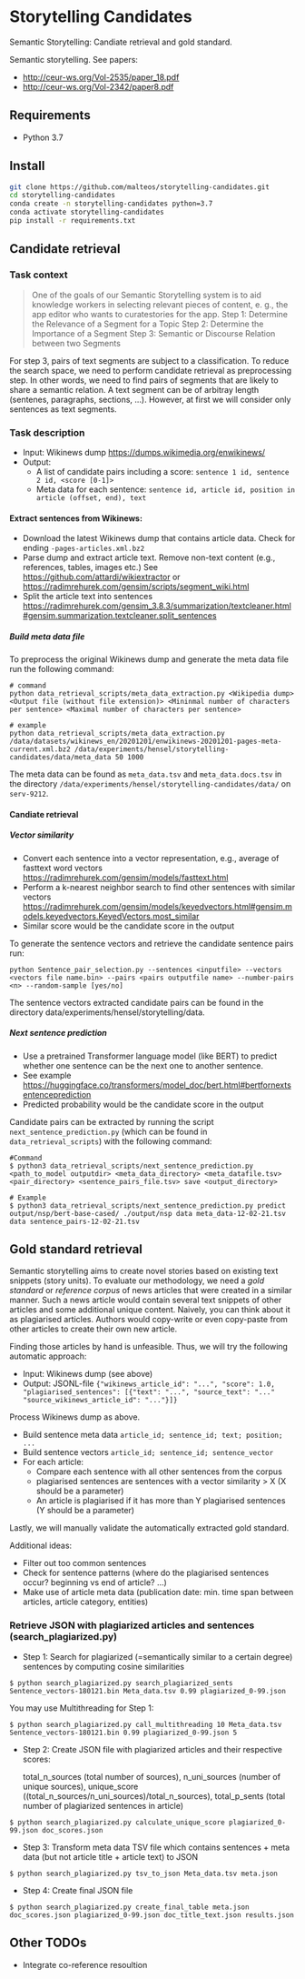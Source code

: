# Storytelling Candidates
Semantic Storytelling: Candiate retrieval and gold standard.

Semantic storytelling. See papers:
- http://ceur-ws.org/Vol-2535/paper_18.pdf
- http://ceur-ws.org/Vol-2342/paper8.pdf


## Requirements
- Python 3.7

## Install

```bash
git clone https://github.com/malteos/storytelling-candidates.git
cd storytelling-candidates
conda create -n storytelling-candidates python=3.7
conda activate storytelling-candidates
pip install -r requirements.txt
```

## Candidate retrieval

### Task context

> One of the goals of our Semantic Storytelling system is to aid knowledge workers in selecting relevant pieces of content, e. g., the app editor who wants to curatestories for the app.
> Step 1: Determine the Relevance of a Segment for a Topic
> Step 2: Determine the Importance of a Segment
> Step 3: Semantic or Discourse Relation between two Segments

For step 3, pairs of text segments are subject to a classification. To reduce the search space, we need to perform candidate retrieval as preprocessing step.
In other words, we need to find pairs of segments that are likely to share a semantic relation.
A text segment can be of arbitray length (sentenes, paragraphs, sections, ...). However, at first we will consider only sentences as text segments.


### Task description

- Input: Wikinews dump https://dumps.wikimedia.org/enwikinews/
- Output: 
   - A list of candidate pairs including a score: `sentence 1 id, sentence 2 id, <score [0-1]>`
   - Meta data for each sentence: `sentence id, article id, position in article (offset, end), text`

#### Extract sentences from Wikinews:
- Download the latest Wikinews dump that contains article data. Check for ending `-pages-articles.xml.bz2`
- Parse dump and extract article text. Remove non-text content (e.g., references, tables, images etc.) See https://github.com/attardi/wikiextractor or https://radimrehurek.com/gensim/scripts/segment_wiki.html
- Split the article text into sentences https://radimrehurek.com/gensim_3.8.3/summarization/textcleaner.html#gensim.summarization.textcleaner.split_sentences

##### Build meta data file
To preprocess the original Wikinews dump and generate the meta data file run the following command:
```
# command
python data_retrieval_scripts/meta_data_extraction.py <Wikipedia dump> <Output file (without file extension)> <Mininmal number of characters per sentence> <Maximal number of characters per sentence>

# example
python data_retrieval_scripts/meta_data_extraction.py /data/datasets/wikinews_en/20201201/enwikinews-20201201-pages-meta-current.xml.bz2 /data/experiments/hensel/storytelling-candidates/data/meta_data 50 1000
```
The meta data can be found as `meta_data.tsv` and `meta_data.docs.tsv` in the directory `/data/experiments/hensel/storytelling-candidates/data/` on `serv-9212`.

#### Candiate retrieval

##### Vector similarity

- Convert each sentence into a vector representation, e.g., average of fasttext word vectors https://radimrehurek.com/gensim/models/fasttext.html
- Perform a k-nearest neighbor search to find other sentences with similar vectors https://radimrehurek.com/gensim/models/keyedvectors.html#gensim.models.keyedvectors.KeyedVectors.most_similar
- Similar score would be the candidate score in the output

To generate the sentence vectors and retrieve the candidate sentence pairs run:
```
python Sentence_pair_selection.py --sentences <inputfile> --vectors <vectors file name.bin> --pairs <pairs outputfile name> --number-pairs <n> --random-sample [yes/no]
```
The sentence vectors extracted candidate pairs can be found in the directory data/experiments/hensel/storytelling/data.

##### Next sentence prediction

- Use a pretrained Transformer language model (like BERT) to predict whether one sentence can be the next one to another sentence.
- See example https://huggingface.co/transformers/model_doc/bert.html#bertfornextsentenceprediction
- Predicted probability would be the candidate score in the output

Candidate pairs can be extracted by running the script `next_sentence_prediction.py` (which can be found in `data_retrieval_scripts`) with the following command:
```
#Command
$ python3 data_retrieval_scripts/next_sentence_prediction.py <path_to_model outputdir> <meta_data_directory> <meta_datafile.tsv> <pair_directory> <sentence_pairs_file.tsv> save <output_directory>

# Example
$ python3 data_retrieval_scripts/next_sentence_prediction.py predict output/nsp/bert-base-cased/ ./output/nsp data meta_data-12-02-21.tsv data sentence_pairs-12-02-21.tsv
```


## Gold standard retrieval

Semantic storytelling aims to create novel stories based on existing text snippets (story units).
To evaluate our methodology, we need a *gold standard* or *reference corpus*  of news articles that were created in a similar manner. 
Such a news article would contain several text snippets of other articles and some additional unique content.
Naively, you can think about it as plagiarised articles. 
Authors would copy-write or even copy-paste from other articles to create their own new article.

Finding those articles by hand is unfeasible. 
Thus, we will try the following automatic approach:

- Input: Wikinews dump (see above)
- Output: JSONL-file `{"wikinews_article_id": "...", "score": 1.0, "plagiarised_sentences": [{"text": "...", "source_text": "..." "source_wikinews_article_id": "..."}]}`

Process Wikinews dump as above.
- Build sentence meta data  `article_id; sentence_id; text; position; ...`
- Build sentence vectors `article_id; sentence_id; sentence_vector`
- For each article:
   - Compare each sentence with all other sentences from the corpus
   - plagiarised sentences are sentences with a vector similarity > X (X should be a parameter)
   - An article is plagiarised if it has more than Y plagiarised sentences (Y should be a parameter)

Lastly, we will manually validate the automatically extracted gold standard.

Additional ideas:
- Filter out too common sentences
- Check for sentence patterns (where do the plagiarised sentences occur? beginning vs end of article? ...)
- Make use of article meta data (publication date: min. time span between articles, article category, entities)

### Retrieve JSON with plagiarized articles and sentences (search_plagiarized.py)

- Step 1: Search for plagiarized (=semantically similar to a certain degree) sentences by computing cosine similarities
```
$ python search_plagiarized.py search_plagiarized_sents Sentence_vectors-180121.bin Meta_data.tsv 0.99 plagiarized_0-99.json
```
You may use Multithreading for Step 1:
```
$ python search_plagiarized.py call_multithreading 10 Meta_data.tsv Sentence_vectors-180121.bin 0.99 plagiarized_0-99.json 5
```
- Step 2: Create JSON file with plagiarized articles and their respective scores:

   total_n_sources (total number of sources), n_uni_sources (number of unique
   sources), unique_score ((total_n_sources/n_uni_sources)/total_n_sources), 
   total_p_sents (total number of plagiarized sentences in article)
```
$ python search_plagiarized.py calculate_unique_score plagiarized_0-99.json doc_scores.json  
```
- Step 3: Transform meta data TSV file which contains sentences + meta data (but not article title + article text) to JSON 
```
$ python search_plagiarized.py tsv_to_json Meta_data.tsv meta.json
```
- Step 4: Create final JSON file
```
$ python search_plagiarized.py create_final_table meta.json doc_scores.json plagiarized_0-99.json doc_title_text.json results.json
```

## Other TODOs

- Integrate co-reference resoultion

 


